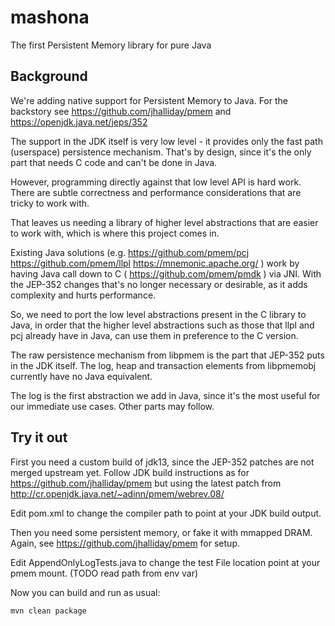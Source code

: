 # mashona
The first Persistent Memory library for pure Java

## Background

We're adding native support for Persistent Memory to Java.
For the backstory see https://github.com/jhalliday/pmem and https://openjdk.java.net/jeps/352

The support in the JDK itself is very low level - it provides only the fast path (userspace) persistence mechanism.
That's by design, since it's the only part that needs C code and can't be done in Java.

However, programming directly against that low level API is hard work.
There are subtle correctness and performance considerations that are tricky to work with.

That leaves us needing a library of higher level abstractions that are easier to work with, which is where this project comes in.

Existing Java solutions (e.g. https://github.com/pmem/pcj https://github.com/pmem/llpl https://mnemonic.apache.org/ ) work by having Java call down to C ( https://github.com/pmem/pmdk ) via JNI.
With the JEP-352 changes that's no longer necessary or desirable, as it adds complexity and hurts performance. 

So, we need to port the low level abstractions present in the C library to Java,
in order that the higher level abstractions such as those that llpl and pcj already have in Java, can use them in preference to the C version.

The raw persistence mechanism from libpmem is the part that JEP-352 puts in the JDK itself.
The log, heap and transaction elements from libpmemobj currently have no Java equivalent.

The log is the first abstraction we add in Java, since it's the most useful for our immediate use cases. Other parts may follow.

## Try it out

First you need a custom build of jdk13, since the JEP-352 patches are not merged upstream yet.
Follow JDK build instructions as for https://github.com/jhalliday/pmem but using the latest patch from http://cr.openjdk.java.net/~adinn/pmem/webrev.08/

Edit pom.xml to change the compiler path to point at your JDK build output.

Then you need some persistent memory, or fake it with mmapped DRAM. Again, see https://github.com/jhalliday/pmem for setup.

Edit AppendOnlyLogTests.java to change the test File location point at your pmem mount. (TODO read path from env var)

Now you can build and run as usual:

```
mvn clean package
```

